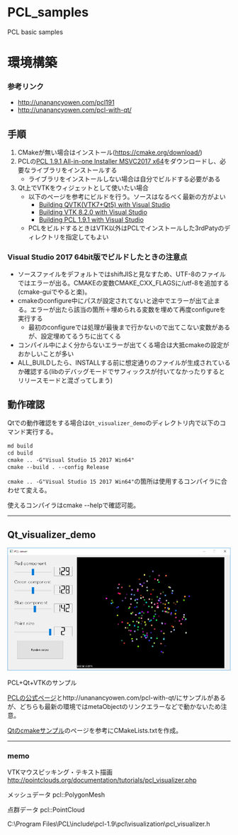 # PCL_samples
PCL basic samples

# 環境構築

### 参考リンク

- http://unanancyowen.com/pcl191
- http://unanancyowen.com/pcl-with-qt/

## 手順

1. CMakeが無い場合はインストール(https://cmake.org/download/)
2. PCLの[PCL 1.9.1 All-in-one Installer MSVC2017 x64](https://github.com/PointCloudLibrary/pcl/releases/download/pcl-1.9.1/PCL-1.9.1-AllInOne-msvc2017-win64.exe)をダウンロードし、必要なライブラリをインストールする
   - ライブラリをインストールしない場合は自分でビルドする必要がある
3. Qt上でVTKをウィジェットとして使いたい場合
   - 以下のページを参考にビルドを行う。ソースはなるべく最新の方がよい
     - [Building QVTK(VTK7+Qt5) with Visual Studio](https://gist.github.com/UnaNancyOwen/77d61f9f21376c9b59fc#building-qvtkvtk7qt5-with-visual-studio)
     - [Building VTK 8.2.0 with Visual Studio](https://gist.github.com/UnaNancyOwen/9d16060714ba9b28f90e#building-vtk-820-with-visual-studio)
     - [Building PCL 1.9.1 with Visual Studio](https://gist.github.com/UnaNancyOwen/59319050d53c137ca8f3#building-pcl-191-with-visual-studio)
   - PCLをビルドするときはVTK以外はPCLでインストールした3rdPatyのディレクトリを指定してもよい

### Visual Studio 2017 64bit版でビルドしたときの注意点

- ソースファイルをデフォルトではshiftJISと見なすため、UTF-8のファイルではエラーが出る。CMAKEの変数CMAKE_CXX_FLAGSに/utf-8を追加する(cmake-guiでやると楽)。
- cmakeのconfigure中にパスが設定されてないと途中でエラーが出て止まる。エラーが出たら該当の箇所＋埋められる変数を埋めて再度configureを実行する
  - 最初のconfigureでは処理が最後まで行かないので出てこない変数があるが、設定埋めてるうちに出てくる
- コンパイル中によく分からないエラーが出てくる場合は大抵cmakeの設定がおかしいことが多い
- ALL_BUILDしたら、INSTALLする前に想定通りのファイルが生成されているか確認する(libのデバッグモードでサフィックスが付いてなかったりするとリリースモードと混ざってしまう)

## 動作確認

Qtでの動作確認をする場合は`Qt_visualizer_demo`のディレクトリ内で以下のコマンド実行する。

```
md build
cd build
cmake .. -G"Visual Studio 15 2017 Win64"
cmake --build . --config Release
```

`cmake .. -G"Visual Studio 15 2017 Win64"`の箇所は使用するコンパイラに合わせて変える。

使えるコンパイラはcmake --helpで確認可能。

---

## Qt_visualizer_demo

![](img/Qt_visualizer_demo.png)

PCL+Qt+VTKのサンプル

[PCLの公式ページ](http://pointclouds.org/documentation/tutorials/qt_visualizer.php)とhttp://unanancyowen.com/pcl-with-qt/にサンプルがあるが、どちらも最新の環境ではmetaObjectのリンクエラーなどで動かないため注意。

[Qtのcmakeサンプル](https://doc.qt.io/qt-5/cmake-manual.html)のページを参考にCMakeLists.txtを作成。

---

### memo

VTKマウスピッキング・テキスト描画 http://pointclouds.org/documentation/tutorials/pcl_visualizer.php

メッシュデータ pcl::PolygonMesh

点群データ pcl::PointCloud<PointT>

C:\Program Files\PCL\include\pcl-1.9\pcl\visualization\pcl_visualizer.h

